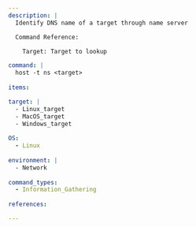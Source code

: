 ```yaml
---
description: |
  Identify DNS name of a target through name server

  Command Reference:

    Target: Target to lookup

command: |
  host -t ns <target>
  
items:

target: |
  - Linux_target
  - MacOS_target
  - Windows_target
  
OS:
  - Linux
  
environment: |
  - Network
  
command_types:
  - Information_Gathering
  
references:

---
```

